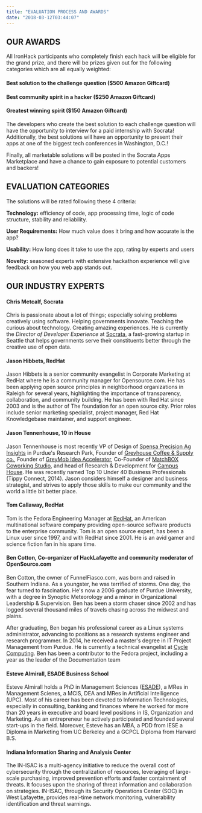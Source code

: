 ```yaml
---
title: "EVALUATION PROCESS AND AWARDS"
date: "2018-03-12T03:44:07"
---
```


## OUR AWARDS

All IronHack participants who completely finish each hack will be eligible for the grand prize, and there will be prizes given out for the following categories which are all equally weighted:

#### Best solution to the challenge question ($500 Amazon Giftcard)

#### Best community spirit in a hacker ($250 Amazon Giftcard)

#### Greatest winning spirit ($150 Amazon Giftcard)

The developers who create the best solution to each challenge question will have the opportunity to interview for a paid internship with Socrata! Additionally, the best solutions will have an opportunity to present their apps at one of the biggest tech conferences in Washington, D.C.!

Finally, all marketable solutions will be posted in the Socrata Apps Marketplace and have a chance to gain exposure to potential customers and backers!

## EVALUATION CATEGORIES

The solutions will be rated following these 4 criteria:

**Technology:** efficiency of code, app processing time, logic of code structure, stability and reliability.

**User Requirements:** How much value does it bring and how accurate is the app?

**Usability:** How long does it take to use the app, rating by experts and users

**Novelty:** seasoned experts with extensive hackathon experience will give feedback on how you web app stands out.

## OUR INDUSTRY EXPERTS

#### Chris Metcalf, Socrata

Chris is passionate about a lot of things; especially solving problems creatively using software. Helping governments innovate. Teaching the curious about technology. Creating amazing experiences. He is currently the *Director of Developer Experience* at [Socrata](http://www.socrata.com/), a fast-growing startup in Seattle that helps governments serve their constituents better through the creative use of open data.

#### Jason Hibbets, RedHat

Jason Hibbets is a senior community evangelist in Corporate Marketing at RedHat where he is a community manager for Opensource.com. He has been applying open source principles in neighborhood organizations in Raleigh for several years, highlighting the importance of transparency, collaboration, and community building. He has been with Red Hat since 2003 and is the author of The foundation for an open source city. Prior roles include senior marketing specialist, project manager, Red Hat Knowledgebase maintainer, and support engineer.

#### Jason Tennenhouse, 10 in House

Jason Tennenhouse is most recently VP of Design of [Spensa Precision Ag Insights](http://spensatech.com/) in Purdue's Research Park, Founder of [Greyhouse Coffee & Supply co.](http://greyhousecoffee.com/), Founder of [GreyMob Idea Accelerator](http://greymob.com/), Co-Founder of [MatchBOX Coworking Studio](http://matchboxstudio.org/), and head of Research & Development for [Campus House](http://pcch.org/). He was recently named Top 10 Under 40 Business Professionals (Tippy Connect, 2014). Jason considers himself a designer and business strategist, and strives to apply those skills to make our community and the world a little bit better place.

#### Tom Callaway, RedHat

Tom is the Fedora Engineering Manager at [RedHat](http://www.redhat.com/en), an American multinational software company providing open-source software products to the enterprise community. Tom is an open source expert, has been a Linux user since 1997, and with RedHat since 2001. He is an avid gamer and science fiction fan in his spare time.

#### Ben Cotton, Co-organizer of HackLafayette and community moderator of OpenSource.com

Ben Cotton, the owner of FunnelFiasco.com, was born and raised in Southern Indiana. As a youngster, he was terrified of storms. One day, the fear turned to fascination. He's now a 2006 graduate of Purdue University, with a degree in Synoptic Meteorology and a minor in Organizational Leadership & Supervision. Ben has been a storm chaser since 2002 and has logged several thousand miles of travels chasing across the midwest and plains.

After graduating, Ben began his professional career as a Linux systems administrator, advancing to positions as a research systems engineer and research programmer. In 2014, he received a master's degree in IT Project Management from Purdue. He is currently a technical evangelist at [Cycle Computing](http://www.cyclecomputing.com/). Ben has been a contributor to the Fedora project, including a year as the leader of the Documentation team

#### Esteve Almirall, ESADE Business School

Esteve Almirall holds a PhD in Management Sciences ([ESADE](http://www.esade.edu/faculty/esteve.almirall)), a MRes in Management Scienes, a MCIS, DEA and MRes in Artificial Intelligence (UPC). Most of his career has been devoted to Information Technologies, especially in consulting, banking and finances where he worked for more than 20 years in executive and board level positions in IS, Organization and Marketing. As an entrepreneur he actively participated and founded several start-ups in the field. Moreover, Esteve has an MBA, a PDD from IESE a Diploma in Marketing from UC Berkeley and a GCPCL Diploma from Harvard B.S.

#### Indiana Information Sharing and Analysis Center

The IN-ISAC is a multi-agency initiative to reduce the overall cost of cybersecurity through the centralization of resources, leveraging of large-scale purchasing, improved prevention efforts and faster containment of threats. It focuses upon the sharing of threat information and collaboration on strategies. IN-ISAC, through its Security Operations Center (SOC) in West Lafayette, provides real-time network monitoring, vulnerability identification and threat warnings.
